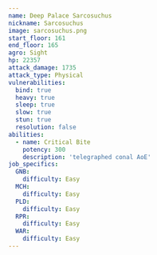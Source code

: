 ```yaml
---
name: Deep Palace Sarcosuchus
nickname: Sarcosuchus
image: sarcosuchus.png
start_floor: 161
end_floor: 165
agro: Sight
hp: 22357
attack_damage: 1735
attack_type: Physical
vulnerabilities:
  bind: true
  heavy: true
  sleep: true
  slow: true
  stun: true
  resolution: false
abilities:
  - name: Critical Bite
    potency: 300
    description: 'telegraphed conal AoE'
job_specifics:
  GNB:
    difficulty: Easy
  MCH:
    difficulty: Easy
  PLD:
    difficulty: Easy
  RPR:
    difficulty: Easy
  WAR:
    difficulty: Easy
---
```

